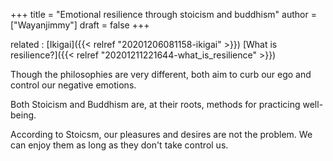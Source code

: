 +++
title = "Emotional resilience through stoicism and buddhism"
author = ["Wayanjimmy"]
draft = false
+++

related
: [Ikigai]({{< relref "20201206081158-ikigai" >}}) [What is resilience?]({{< relref "20201211221644-what_is_resilience" >}})

Though the philosophies are very different, both aim to curb our ego and control our negative emotions.

Both Stoicism and Buddhism are, at their roots, methods for practicing well-being.

According to Stoicsm, our pleasures and desires are not the problem. We can enjoy them as long as they don't take control us.
